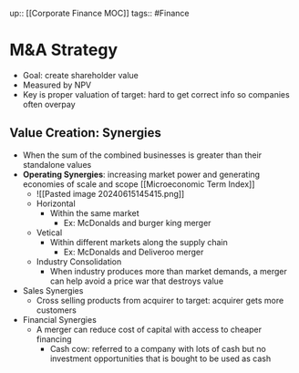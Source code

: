 up:: [[Corporate Finance MOC]]
tags:: #Finance 
# M&A Strategy
- Goal: create shareholder value
- Measured by NPV
- Key is proper valuation of target: hard to get correct info so companies often overpay
## Value Creation: Synergies
- When the sum of the combined businesses is greater than their standalone values
- **Operating Synergies**: increasing market power and generating economies of scale and scope [[Microeconomic Term Index]]
	- ![[Pasted image 20240615145415.png]]
	- Horizontal
		- Within the same market
			- Ex: McDonalds and burger king merger
	- Vetical
		- Within different markets along the supply chain
			- Ex: McDonalds and Deliveroo merger
	- Industry Consolidation
		- When industry produces more than market demands, a merger can help avoid a price war that destroys value
- Sales Synergies
	- Cross selling products from acquirer to target: acquirer gets more customers
- Financial Synergies
	- A merger can reduce cost of capital with access to cheaper financing
		- Cash cow: referred to a company with lots of cash but no investment opportunities that is bought to be used as cash
	